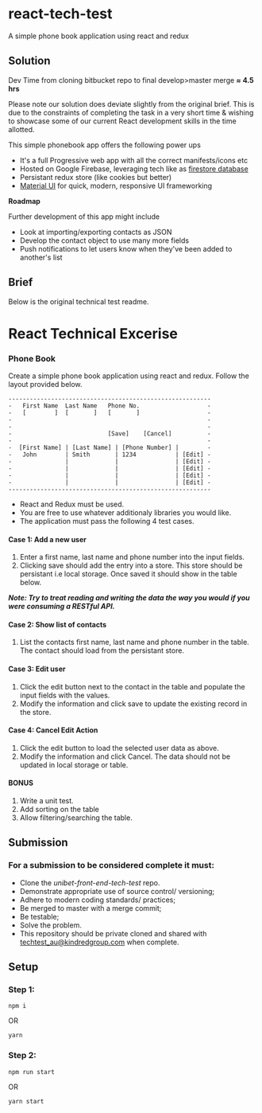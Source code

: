 # react-tech-test

A simple phone book application using react and redux

## Solution

Dev Time from cloning bitbucket repo to final develop>master merge __≈ 4.5 hrs__

Please note our solution does deviate slightly from the original brief. This is due to the constraints of completing the task in a very short time & wishing to showcase some of our current React development skills in the time allotted.

This simple phonebook app offers the following power ups

- It's a full Progressive web app with all the correct manifests/icons etc
- Hosted on Google Firebase, leveraging tech like as [firestore database](https://firebase.google.com/docs/firestore/)
- Persistant redux store (like cookies but better)
- [Material UI](https://material-ui.com/) for quick, modern, responsive UI frameworking

__Roadmap__  

Further development of this app might include 

- Look at importing/exporting contacts as JSON
- Develop the contact object to use many more fields
- Push notifications to let users know when they've been added to another's list


## Brief

Below is the original technical test readme.

# React Technical Excerise

### Phone Book

Create a simple phone book application using react and redux.
Follow the layout provided below.

```
---------------------------------------------------------
-   First Name  Last Name   Phone No.                   -
-   [        ]  [       ]   [       ]                   -
-                                                       -
-                                                       -
-                           [Save]    [Cancel]          -
-                                                       -
-  [First Name] | [Last Name] | [Phone Number] |        -
-   John        | Smith       | 1234           | [Edit] -
-               |             |                | [Edit] -
-               |             |                | [Edit] -
-               |             |                | [Edit] -
-               |             |                | [Edit] -
---------------------------------------------------------
```

- React and Redux must be used.
- You are free to use whatever additionaly libraries you would like.
- The application must pass the following 4 test cases.

#### Case 1: Add a new user

1.  Enter a first name, last name and phone number into the input fields.
2.  Clicking save should add the entry into a store. This store should be persistant i.e local storage. Once saved it should show in the table below.

**_Note: Try to treat reading and writing the data the way you would if you were consuming a RESTful API._**

#### Case 2: Show list of contacts

1.  List the contacts first name, last name and phone number in the table. The contact should load from the persistant store.

#### Case 3: Edit user

1.  Click the edit button next to the contact in the table and populate the input fields with the values.
2.  Modify the information and click save to update the existing record in the store.

#### Case 4: Cancel Edit Action

1.  Click the edit button to load the selected user data as above.
2.  Modify the information and click Cancel. The data should not be updated in local storage or table.

#### BONUS

1.  Write a unit test.
2.  Add sorting on the table
3.  Allow filtering/searching the table.

## Submission

### For a submission to be considered complete it must:

- Clone the _*unibet-front-end-tech-test*_ repo.
- Demonstrate appropriate use of source control/ versioning;
- Adhere to modern coding standards/ practices;
- Be merged to master with a merge commit;
- Be testable;
- Solve the problem.
- This repository should be private cloned and shared with techtest_au@kindredgroup.com when complete.

## Setup

### Step 1:

```
npm i
```

OR

```
yarn
```

### Step 2:

```
npm run start
```

OR

```
yarn start
```
